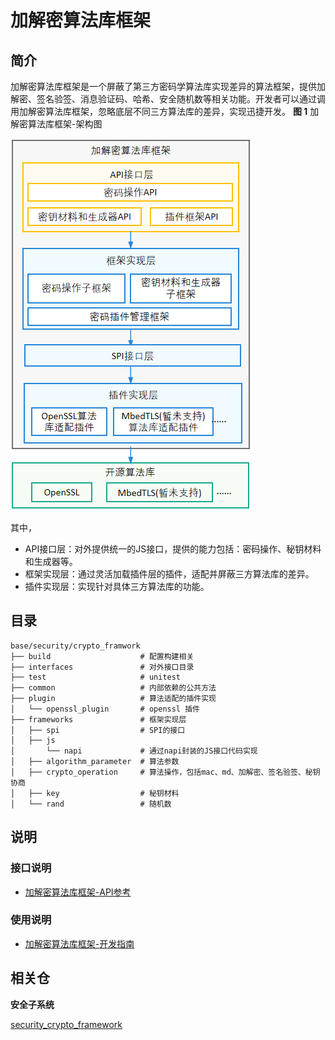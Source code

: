 # 加解密算法库框架

## 简介
加解密算法库框架是一个屏蔽了第三方密码学算法库实现差异的算法框架，提供加解密、签名验签、消息验证码、哈希、安全随机数等相关功能。开发者可以通过调用加解密算法库框架，忽略底层不同三方算法库的差异，实现迅捷开发。
**图 1**  加解密算法库框架-架构图


![](figures/zh-cn_crypto_framework_architecture.png)

其中，

-   API接口层：对外提供统一的JS接口，提供的能力包括：密码操作、秘钥材料和生成器等。
-   框架实现层：通过灵活加载插件层的插件，适配并屏蔽三方算法库的差异。
-   插件实现层：实现针对具体三方算法库的功能。

## 目录
```
base/security/crypto_framwork
├── build                    # 配置构建相关
├── interfaces               # 对外接口目录
├── test                     # unitest
├── common                   # 内部依赖的公共方法
├── plugin                   # 算法适配的插件实现
│   └── openssl_plugin       # openssl 插件
├── frameworks               # 框架实现层
│   ├── spi                  # SPI的接口
│   ├── js
│       └── napi             # 通过napi封装的JS接口代码实现
│   ├── algorithm_parameter  # 算法参数
│   ├── crypto_operation     # 算法操作，包括mac、md、加解密、签名验签、秘钥协商
│   ├── key                  # 秘钥材料
│   └── rand                 # 随机数
```

## 说明

### 接口说明
- [加解密算法库框架-API参考](https://gitee.com/openharmony/docs/blob/master/zh-cn/application-dev/reference/apis/js-apis-cryptoFramework.md)


### 使用说明
- [加解密算法库框架-开发指南](https://gitee.com/openharmony/docs/blob/master/zh-cn/application-dev/security/CryptoArchitectureKit/Readme-CN.md)


## 相关仓

**安全子系统**

[security\_crypto\_framework](https://gitee.com/openharmony/security_crypto_framework)